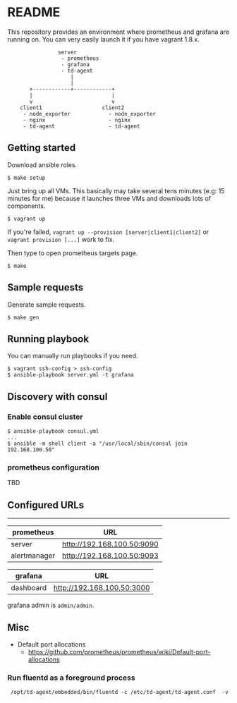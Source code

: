 # README

This repository provides an environment where prometheus and grafana are running on.
You can very easily launch it if you have vagrant 1.8.x.

```
                server
                 - prometheus
                 - grafana
                 - td-agent
                    |
                    |
       +------------+------------+
       |                         |
       v                         v
    client1                   client2
     - node_exporter            - node_exporter
     - nginx                    - nginx
     - td-agent                 - td-agent
```

## Getting started
Download ansible roles.
```
$ make setup
```

Just bring up all VMs. This basically may take several tens minutes (e.g: 15 minutes for me)
because it launches three VMs and downloads lots of components.
```
$ vagrant up
```
If you're failed, `vagrant up --provision [server|client1|client2]` or `vagrant provision [...]` work to fix.

Then type to open prometheus targets page.
```
$ make
```

## Sample requests
Generate sample requests.
```
$ make gen
```

## Running playbook
You can manually run playbooks if you need.

```
$ vagrant ssh-config > ssh-config
$ ansible-playbook server.yml -t grafana
```


## Discovery with consul
### Enable consul cluster
```
$ ansible-playbook consul.yml
...
$ ansible -m shell client -a "/usr/local/sbin/consul join 192.168.100.50"
```

### prometheus configuration
TBD


## Configured URLs
----
prometheus   | URL
-------------|--------------------------
server       | http://192.168.100.50:9090
alertmanager | http://192.168.100.50:9093


grafana   | URL
----------|--------------------------
dashboard | http://192.168.100.50:3000

grafana admin is `admin/admin`.


## Misc
* Default port allocations
  * https://github.com/prometheus/prometheus/wiki/Default-port-allocations


### Run fluentd as a foreground process
```
 /opt/td-agent/embedded/bin/fluentd -c /etc/td-agent/td-agent.conf  -v
```
